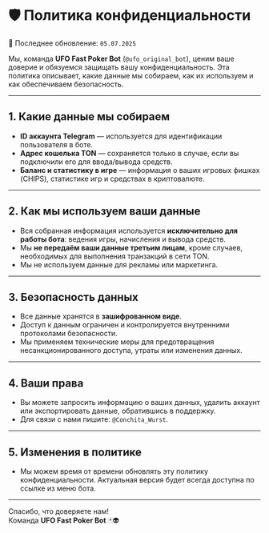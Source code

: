 # 🛡️ Политика конфиденциальности

📅 Последнее обновление: `05.07.2025`

Мы, команда **UFO Fast Poker Bot** (`@ufo_original_bot`), ценим ваше доверие и обязуемся защищать вашу конфиденциальность. Эта политика описывает, какие данные мы собираем, как их используем и как обеспечиваем безопасность.

---

## 1. Какие данные мы собираем

- **ID аккаунта Telegram** — используется для идентификации пользователя в боте.
- **Адрес кошелька TON** — сохраняется только в случае, если вы подключили его для ввода/вывода средств.
- **Баланс и статистику в игре** — информация о ваших игровых фишках (CHIPS), статистике игр и средствах в криптовалюте.

---

## 2. Как мы используем ваши данные

- Вся собранная информация используется **исключительно для работы бота**: ведения игры, начисления и вывода средств.
- Мы **не передаём ваши данные третьим лицам**, кроме случаев, необходимых для выполнения транзакций в сети TON.
- Мы не используем данные для рекламы или маркетинга.

---

## 3. Безопасность данных

- Все данные хранятся в **зашифрованном виде**.
- Доступ к данным ограничен и контролируется внутренними протоколами безопасности.
- Мы применяем технические меры для предотвращения несанкционированного доступа, утраты или изменения данных.

---

## 4. Ваши права

- Вы можете запросить информацию о ваших данных, удалить аккаунт или экспортировать данные, обратившись в поддержку.
- Для связи с нами пишите: `@Conchita_Wurst`.

---

## 5. Изменения в политике

- Мы можем время от времени обновлять эту политику конфиденциальности. Актуальная версия будет всегда доступна по ссылке из меню бота.

---

Спасибо, что доверяете нам!  
Команда **UFO Fast Poker Bot** 🃏👽